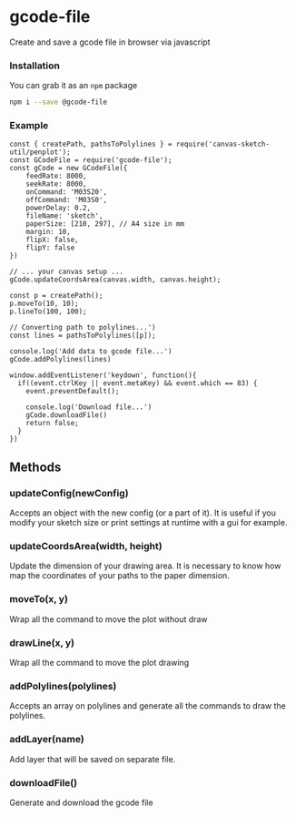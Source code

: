 # gcode-file

Create and save a gcode file in browser via javascript

### Installation

You can grab it as an `npm` package
```bash
npm i --save @gcode-file
```

### Example

```
const { createPath, pathsToPolylines } = require('canvas-sketch-util/penplot');
const GCodeFile = require('gcode-file');
const gCode = new GCodeFile({
	feedRate: 8000,
	seekRate: 8000,
	onCommand: 'M03S20',
	offCommand: 'M03S0',
	powerDelay: 0.2,
	fileName: 'sketch',
	paperSize: [210, 297], // A4 size in mm
	margin: 10,
	flipX: false,
	flipY: false
})

// ... your canvas setup ...
gCode.updateCoordsArea(canvas.width, canvas.height);

const p = createPath();
p.moveTo(10, 10);
p.lineTo(100, 100);

// Converting path to polylines...')
const lines = pathsToPolylines([p]);

console.log('Add data to gcode file...')
gCode.addPolylines(lines)

window.addEventListener('keydown', function(){
  if((event.ctrlKey || event.metaKey) && event.which == 83) {
    event.preventDefault();
    
    console.log('Download file...')
    gCode.downloadFile()
    return false;
  }
})
```

## Methods

### updateConfig(newConfig)
Accepts an object with the new config (or a part of it). It is useful if you modify your sketch size or print settings at runtime with a gui for example.

### updateCoordsArea(width, height)
Update the dimension of your drawing area. It is necessary to know how map the coordinates of your paths to the paper dimension.

### moveTo(x, y)
Wrap all the command to move the plot without draw

### drawLine(x, y)
Wrap all the command to move the plot drawing

### addPolylines(polylines)
Accepts an array on polylines and generate all the commands to draw the polylines.

### addLayer(name)
Add layer that will be saved on separate file.

### downloadFile()
Generate and download the gcode file






